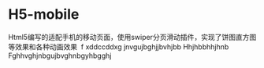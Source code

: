 # H5-mobile
Html5编写的适配手机的移动页面，使用swiper分页滑动插件，实现了饼图直方图等效果和各种动画效果
 f xddccddxg jnvgujbghjjbvhjbb
Hhjhbbhhjhnb
Fghhvghjnbgujbvghnbgyhbgghj
